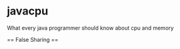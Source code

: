 javacpu
=======

What every java programmer should know about cpu and memory

== False Sharing ==


